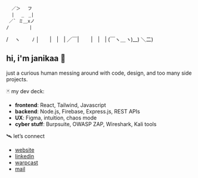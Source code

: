       ／＞　 フ
      | 　_　_| 
     ／` ミ＿xノ 
    /　　　　 |
   /　 ヽ　　 ﾉ
 │　　|　|　|
／￣|　　 |　|　|
(￣ヽ＿_ヽ_)__)
＼二)

## hi, i'm janikaa 👾
just a curious human messing around with code, design, and too many side projects.

🃏 my dev deck:

-  **frontend**: React, Tailwind, Javascript 
-  **backend**: Node.js, Firebase, Express.js, REST APIs  
-  **UX**: Figma, intuition, chaos mode
-  **cyber stuff**: Burpsuite, OWASP ZAP, Wireshark, Kali tools

🛰 let’s connect

- [website](https://janikaa.xyz)  
- [linkedin](https://linkedin.com/in/janikaa-sureshkumar)  
- [warpcast](https://warpcast.com/janikaa)
- [mail](janikaa.sureshkumar@gmail.com)

  
